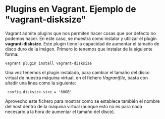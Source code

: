 # Plugins en Vagrant. Ejemplo de "vagrant-disksize"

Vagrant admite plugins que nos permiten hacer cosas que por defecto no podemos hacer. En este caso, se muestra como instalar y utilizar el plugin __vagrant-disksize__. Este plugin tiene la capacidad de aumentar el tamaño de disco duro de la imágen. Primero lo tenemos que instalar de la siguiente forma:

    vagrant plugin install vagrant-disksize
    
 Una vez tenemos el plugin instalado, para cambiar el tamaño del disco virtual de nuestra máquina virtual, en el fichero _Vagrantfile_, basta con añadir una línea como la siguiente:
 
     config.disksize.size = '60GB'


Aprovecho este fichero para mostrar como se establece también el nombre del host dentro de la máquina virtual (aunque esto no es para nada necesario a la hora de aumentar el tamaño del disco).
